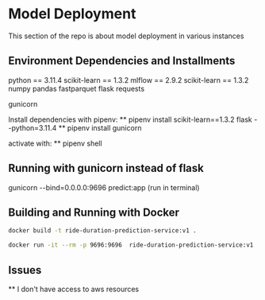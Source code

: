 # Model Deployment
This section of the repo is about model deployment in various instances


## Environment Dependencies and Installments
python == 3.11.4
scikit-learn == 1.3.2
mlflow == 2.9.2
scikit-learn == 1.3.2
numpy
pandas
fastparquet
flask
requests

gunicorn


Install dependencies with pipenv:
** pipenv install scikit-learn==1.3.2 flask --python=3.11.4
** pipenv install gunicorn

activate with:
** pipenv shell

## Running with gunicorn instead of flask
gunicorn --bind=0.0.0.0:9696 predict:app  (run in terminal)


## Building and Running with Docker

```bash
docker build -t ride-duration-prediction-service:v1 .
```

```bash
docker run -it --rm -p 9696:9696  ride-duration-prediction-service:v1
```


## Issues
** I don't have access to aws resources 